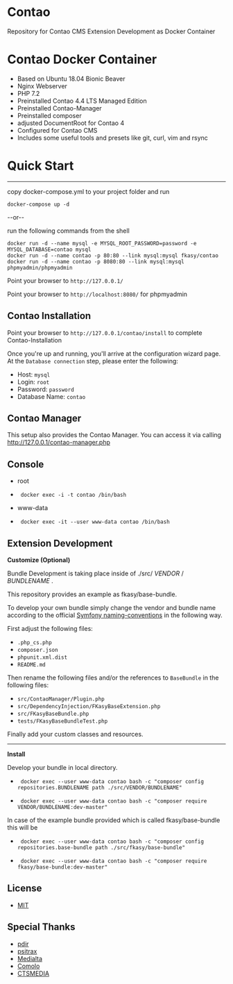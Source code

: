 # Contao
Repository for Contao CMS Extension Development as Docker Container

# Contao Docker Container
- Based on Ubuntu 18.04 Bionic Beaver
- Nginx Webserver
- PHP 7.2
- Preinstalled Contao 4.4 LTS Managed Edition
- Preinstalled Contao-Manager
- Preinstalled composer
- adjusted DocumentRoot for Contao 4
- Configured for Contao CMS
- Includes some useful tools and presets like git, curl, vim and rsync


# Quick Start
---

copy docker-compose.yml to your project folder and run
```
docker-compose up -d
```

--or--

run the following commands from the shell
```
docker run -d --name mysql -e MYSQL_ROOT_PASSWORD=password -e MYSQL_DATABASE=contao mysql
docker run -d --name contao -p 80:80 --link mysql:mysql fkasy/contao
docker run -d --name contao -p 8080:80 --link mysql:mysql phpmyadmin/phpmyadmin
```

Point your browser to `http://127.0.0.1/`

Point your browser to `http://localhost:8080/` for phpmyadmin

Contao Installation
---

Point your browser to `http://127.0.0.1/contao/install` to complete Contao-Installation

Once you're up and running, you'll arrive at the configuration wizard page. At the `Database connection` step, please enter the following:

- Host: `mysql`
- Login: `root`
- Password: `password`
- Database Name: `contao`

Contao Manager
---
This setup also provides the Contao Manager. You can access it via calling http://127.0.0.1/contao-manager.php

Console
---
-   root
-      docker exec -i -t contao /bin/bash
-   www-data
-      docker exec -it --user www-data contao /bin/bash  

Extension Development
---

**Customize (Optional)**

Bundle Development is taking place inside of ./src/ _VENDOR_ / _BUNDLENAME_ . 

This repository provides an example  as fkasy/base-bundle.

To develop your own bundle simply change the vendor and bundle name 
according to the official [Symfony naming-conventions](https://symfony.com/doc/current/contributing/code/standards.html#naming-conventions) in the following way.

First adjust the following files:

 * `.php_cs.php`
 * `composer.json`
 * `phpunit.xml.dist`
 * `README.md`

Then rename the following files and/or the references to `BaseBundle` in
the following files:

 * `src/ContaoManager/Plugin.php`
 * `src/DependencyInjection/FKasyBaseExtension.php`
 * `src/FKasyBaseBundle.php`
 * `tests/FKasyBaseBundleTest.php`

Finally add your custom classes and resources.

---

**Install**

Develop your bundle in local directory.
-      docker exec --user www-data contao bash -c "composer config repositories.BUNDLENAME path ./src/VENDOR/BUNDLENAME"
-      docker exec --user www-data contao bash -c "composer require VENDOR/BUNDLENAME:dev-master"


In case of the example bundle provided which is called fkasy/base-bundle this will be
-      docker exec --user www-data contao bash -c "composer config repositories.base-bundle path ./src/fkasy/base-bundle"
-      docker exec --user www-data contao bash -c "composer require fkasy/base-bundle:dev-master"

License
---

- [MIT](https://github.com/FKasy/Contao/blob/master/LICENSE)

Special Thanks
--------------
- [pdir](https://github.com/pdir/contao-docker)
- [psitrax](https://github.com/psi-4ward/docker-contao)
- [Medialta](https://github.com/medialta/docker-contao)
- [Comolo](https://github.com/comolo/contao-docker)
- [CTSMEDIA](https://github.com/ctsmedia/docker-contao)
